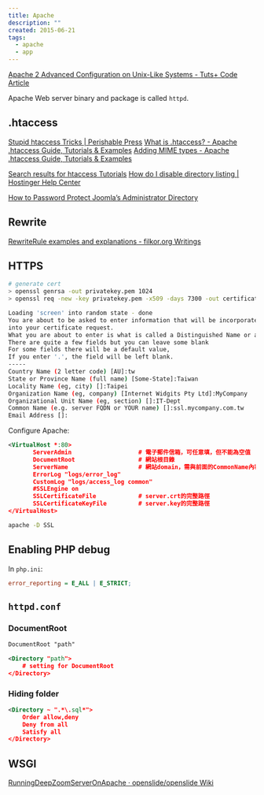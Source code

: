 ```yaml
---
title: Apache
description: ""
created: 2015-06-21
tags:
  - apache
  - app
---
```


[Apache 2 Advanced Configuration on Unix-Like Systems - Tuts+ Code Article](http://code.tutsplus.com/articles/apache-2-advanced-configuration-on-unix-like-systems--net-26244)

Apache Web server binary and package is called `httpd`.

## .htaccess

[Stupid htaccess Tricks | Perishable Press](https://perishablepress.com/stupid-htaccess-tricks/)
[What is .htaccess? - Apache .htaccess Guide, Tutorials & Examples](http://www.htaccess-guide.com/)
[Adding MIME types - Apache .htaccess Guide, Tutorials & Examples](http://www.htaccess-guide.com/adding-mime-types/)

[Search results for htaccess Tutorials](https://www.hostinger.com/tutorials/?s=htaccess)
[How do I disable directory listing | Hostinger Help Center](https://support.hostinger.com/en/articles/1583496-how-do-i-disable-directory-listing)

[How to Password Protect Joomla’s Administrator Directory](https://www.ostraining.com/blog/joomla-cms/how-to-password-protect-joomla-s-administrator-directory/)

## Rewrite

[RewriteRule examples and explanations - filkor.org Writings](http://dev.filkor.org/2014/01/09/dot-htaccess-examples-and-explanations/)

## HTTPS

```sh
# generate cert
> openssl genrsa -out privatekey.pem 1024
> openssl req -new -key privatekey.pem -x509 -days 7300 -out certificate.pem

Loading 'screen' into random state - done
You are about to be asked to enter information that will be incorporated
into your certificate request.
What you are about to enter is what is called a Distinguished Name or a DN.
There are quite a few fields but you can leave some blank
For some fields there will be a default value,
If you enter '.', the field will be left blank.
-----
Country Name (2 letter code) [AU]:tw
State or Province Name (full name) [Some-State]:Taiwan
Locality Name (eg, city) []:Taipei
Organization Name (eg, company) [Internet Widgits Pty Ltd]:MyCompany
Organizational Unit Name (eg, section) []:IT-Dept
Common Name (e.g. server FQDN or YOUR name) []:ssl.mycompany.com.tw
Email Address []:
```

Configure Apache:

```xml
<VirtualHost *:80>
       ServerAdmin                   # 電子郵件信箱，可任意填，但不能為空值
       DocumentRoot                  # 網站根目錄
       ServerName                    # 網站domain，需與前面的CommonName內容相同
       ErrorLog "logs/error_log"
       CustomLog "logs/access_log common"
       #SSLEngine on
       SSLCertificateFile            # server.crt的完整路徑
       SSLCertificateKeyFile         # server.key的完整路徑
</VirtualHost>
```

```sh
apache -D SSL
```

## Enabling PHP debug

In `php.ini`:

```ini
error_reporting = E_ALL | E_STRICT;
```

## `httpd.conf`

### DocumentRoot

```xml
DocumentRoot "path"

<Directory "path">
    # setting for DocumentRoot
</Directory>
```

### Hiding folder

```xml
<Directory ~ ".*\.sql*">
    Order allow,deny
    Deny from all
    Satisfy all
</Directory>
```

## WSGI

[RunningDeepZoomServerOnApache · openslide/openslide Wiki](https://github.com/openslide/openslide/wiki/RunningDeepZoomServerOnApache)
